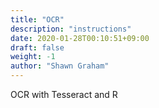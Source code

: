 ```yaml
---
title: "OCR"
description: "instructions"
date: 2020-01-28T00:10:51+09:00
draft: false
weight: -1
author: "Shawn Graham"
---
```


OCR with Tesseract and R
